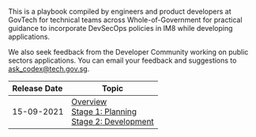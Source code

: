 This is a playbook compiled by engineers and product developers at GovTech for technical teams across Whole-of-Government for practical guidance to incorporate DevSecOps policies in IM8 while developing applications.  

We also seek feedback from the Developer Community working on public sectors applications. You can email your feedback and suggestions to ask_codex@tech.gov.sg. 

| Release Date | Topic |
| :---| ---- |
| 15-09-2021 | <a href="https://docs.developer.gov.sg/docs/devsecops-playbook/#/dev-sec-ops-playbook?id=overview">Overview </a><br /><a href="https://docs.developer.gov.sg/docs/devsecops-playbook/#/dev-sec-ops-playbook?id=stage-1-planning">Stage 1: Planning </a><br /><a href="https://docs.developer.gov.sg/docs/devsecops-playbook/#/dev-sec-ops-playbook?id=stage-2-development-code">Stage 2: Development </a> 

 
